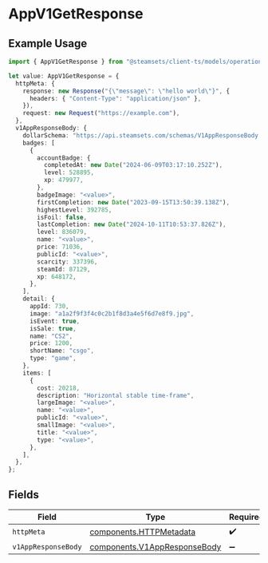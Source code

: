 # AppV1GetResponse

## Example Usage

```typescript
import { AppV1GetResponse } from "@steamsets/client-ts/models/operations";

let value: AppV1GetResponse = {
  httpMeta: {
    response: new Response("{\"message\": \"hello world\"}", {
      headers: { "Content-Type": "application/json" },
    }),
    request: new Request("https://example.com"),
  },
  v1AppResponseBody: {
    dollarSchema: "https://api.steamsets.com/schemas/V1AppResponseBody.json",
    badges: [
      {
        accountBadge: {
          completedAt: new Date("2024-06-09T03:17:10.252Z"),
          level: 528895,
          xp: 479977,
        },
        badgeImage: "<value>",
        firstCompletion: new Date("2023-09-15T13:50:39.138Z"),
        highestLevel: 392785,
        isFoil: false,
        lastCompletion: new Date("2024-10-11T10:53:37.826Z"),
        level: 836079,
        name: "<value>",
        price: 71036,
        publicId: "<value>",
        scarcity: 337396,
        steamId: 87129,
        xp: 648172,
      },
    ],
    detail: {
      appId: 730,
      image: "a1a2f9f3f4c0c2b1f8d3a4e5f6d7e8f9.jpg",
      isEvent: true,
      isSale: true,
      name: "CS2",
      price: 1200,
      shortName: "csgo",
      type: "game",
    },
    items: [
      {
        cost: 20218,
        description: "Horizontal stable time-frame",
        largeImage: "<value>",
        name: "<value>",
        publicId: "<value>",
        smallImage: "<value>",
        title: "<value>",
        type: "<value>",
      },
    ],
  },
};
```

## Fields

| Field                                                                        | Type                                                                         | Required                                                                     | Description                                                                  |
| ---------------------------------------------------------------------------- | ---------------------------------------------------------------------------- | ---------------------------------------------------------------------------- | ---------------------------------------------------------------------------- |
| `httpMeta`                                                                   | [components.HTTPMetadata](../../models/components/httpmetadata.md)           | :heavy_check_mark:                                                           | N/A                                                                          |
| `v1AppResponseBody`                                                          | [components.V1AppResponseBody](../../models/components/v1appresponsebody.md) | :heavy_minus_sign:                                                           | OK                                                                           |